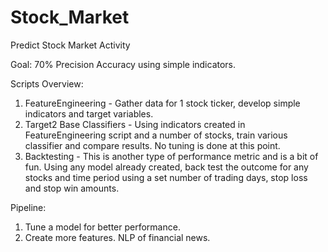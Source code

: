 # Stock_Market
Predict Stock Market Activity

Goal: 70% Precision Accuracy using simple indicators.

Scripts Overview:
1. FeatureEngineering - Gather data for 1 stock ticker, develop simple indicators and target variables.
2. Target2 Base Classifiers - Using indicators created in FeatureEngineering script and a number of stocks, train various classifier and compare results. No tuning is done at this point.
3. Backtesting - This is another type of performance metric and is a bit of fun. Using any model already created, back test the outcome for any stocks and time period using a set number of trading days, stop loss and stop win amounts.


Pipeline:
1. Tune a model for better performance.
2. Create more features. NLP of financial news.


